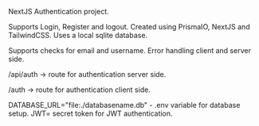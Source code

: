 NextJS Authentication project.

Supports Login, Register and logout.
Created using PrismaIO, NextJS and TailwindCSS.
Uses a local sqlite database.

Supports checks for email and username.
Error handling client and server side.

/api/auth -> route for authentication server side.

/auth -> route for authentication client side.

DATABASE_URL="file:./databasename.db" - .env variable for database setup.
JWT= secret token for JWT authentication.